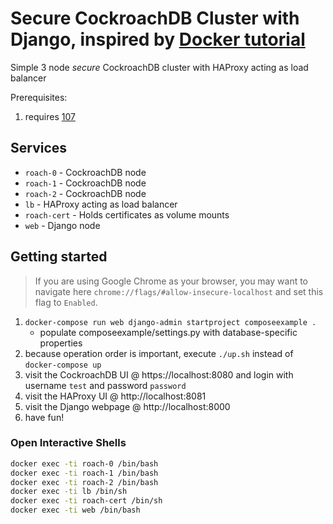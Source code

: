 # Secure CockroachDB Cluster with Django, inspired by [Docker tutorial](https://docs.docker.com/compose/django/)
Simple 3 node *secure* CockroachDB cluster with HAProxy acting as load balancer

Prerequisites:
1. requires [107](https://github.com/cockroachdb/django-cockroachdb/issues/107)

## Services
* `roach-0` - CockroachDB node
* `roach-1` - CockroachDB node
* `roach-2` - CockroachDB node
* `lb` - HAProxy acting as load balancer
* `roach-cert` - Holds certificates as volume mounts
* `web` - Django node

## Getting started
>If you are using Google Chrome as your browser, you may want to navigate here `chrome://flags/#allow-insecure-localhost` and set this flag to `Enabled`. 

1) `docker-compose run web django-admin startproject composeexample .`
	- populate composeexample/settings.py with database-specific properties
2) because operation order is important, execute `./up.sh` instead of `docker-compose up`
3) visit the CockroachDB UI @ https://localhost:8080 and login with username `test` and password `password`
4) visit the HAProxy UI @ http://localhost:8081
5) visit the Django webpage @ http://localhost:8000
6) have fun!

### Open Interactive Shells
```bash
docker exec -ti roach-0 /bin/bash
docker exec -ti roach-1 /bin/bash
docker exec -ti roach-2 /bin/bash
docker exec -ti lb /bin/sh
docker exec -ti roach-cert /bin/sh
docker exec -ti web /bin/bash
```
